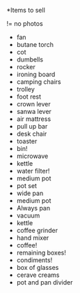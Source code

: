 \*Items to sell

!= no photos

- fan
- butane torch
- cot
- dumbells
- rocker
- ironing board
- camping chairs
- trolley
- foot rest
- crown lever
- sanwa lever
- air mattress
- pull up bar
- desk chair
- toaster
- bin!
- microwave
- kettle
- water filter!
- medium pot
- pot set
- wide pan
- medium pot
- Always pan
- vacuum
- kettle
- coffee grinder
- hand mixer
- coffee!
- remaining boxes!
- condiments!
- box of glasses
- cerave creams
- pot and pan divider
